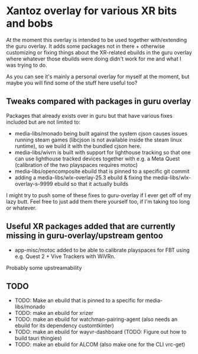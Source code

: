 # Xantoz overlay for various XR bits and bobs

At the moment this overlay is intended to be used together
with/extending the guru overlay. It adds some packages not in there +
otherwise customizing or fixing things about the XR-related ebuilds in
the guru overlay where whatever those ebuilds were doing didn't work for
me and what I was trying to do.

As you can see it's mainly a personal overlay for myself at the moment,
but maybe you will find some of the stuff here useful too?

## Tweaks compared with packages in guru overlay

Packages that already exists over in guru but that have various fixes included but are not limited to:
 * media-libs/monado being built against the system cjson causes issues
   running steam games (libcjson is not available inside the steam linux
   runtime), so we build it with the bundled cjson here.
 * media-libs/wivrn is built with support for lighthouse tracking so that
   one can use lighthouse tracked devices together with e.g. a Meta
   Quest (calibration of the two playspaces requires motoc)
 * media-libs/opencomposite ebuild that is pinned to a specific git commit
 * adding a media-libs/wlx-overlay-25.3 ebuild & fixing the media-libs/wlx-overlay-s-9999 ebuild so that it actually builds

I might try to push some of these fixes to guru-overlay if I ever get
off of my lazy butt. Feel free to just add them there yourself too, if
I'm taking too long or whatever.

## Useful XR packages added that are currently missing in guru-overlay/upstream gentoo

 * app-misc/motoc added to be able to calibrate playspaces for FBT using
   e.g. Quest 2 + Vive Trackers with WiVRn.

Probably some upstreamability

## TODO

* TODO: Make an ebuild that is pinned to a specific for media-libs/monado
* TODO: make an ebuild for xrizer
* TODO: make an ebuild for watchman-pairing-agent (also needs an ebuild for its dependency customtkinter)
* TODO: make an ebuild for wayvr-dashboard (TODO: Figure out how to build tauri thingies)
* TODO: make an ebuild for ALCOM (also make one for the CLI vrc-get)

